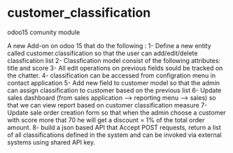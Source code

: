 # customer_classification
odoo15 comunity module

A new Add-on on odoo 15 that do the following :
1- Define a new entity called customer.classification so that the user can add/edit/delete classfication list 
2- Classfication model consist of the following attributes: title and score
3- All edit operations on previous fields sould be tracked on the chatter.
4- classification can be accessed from configration menu in contact application
5- Add new field to customer model so that the admin can assign classification to customer based on the previous list
6- Update sales dashboard (from sales application --> reporting menu --> sales) so that we can view report based on customer classification measure
7- Update sale order creation form so that when the admin choose a customer with score more that 70 he will get a discount = 1% of the total order amount.
8- build a json based API that Accept POST requests, return a list of all classifications defined in the system and can be invoked via external systems using shared API key.

